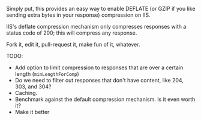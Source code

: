 Simply put, this provides an easy way to enable DEFLATE (or GZIP if you like sending extra bytes in your response) compression on IIS.

IIS's deflate compression mechanism only compresses responses with a status code of 200; this will compress any response.

Fork it, edit it, pull-request it, make fun of it, whatever.


TODO:

  - Add option to limit compression to responses that are over a certain length (`minLengthForComp`)
  - Do we need to filter out responses that don't have content, like 204, 303, and 304?
  - Caching. 
  - Benchmark against the default compression mechanism. Is it even worth it?
  - Make it better